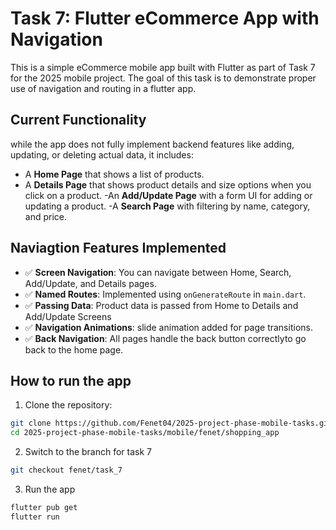 # Task 7: Flutter eCommerce App with Navigation

This is a simple eCommerce mobile app built with Flutter as part of Task 7 for the 2025 mobile project. The goal of this task is to demonstrate proper use of navigation and routing in a flutter app.

## Current Functionality
while the app does not fully implement backend features like adding, updating, or deleting actual data, it includes:
- A **Home Page** that shows a list of products.
- A **Details Page** that shows product details and size options when you click on a product.
-An **Add/Update Page** with a form UI for adding or updating a product.
-A **Search Page** with filtering by name, category, and price.

## Naviagtion Features Implemented
- ✅ **Screen Navigation**: You can navigate between Home, Search, Add/Update, and Details pages.
- ✅ **Named Routes**: Implemented using `onGenerateRoute` in `main.dart`.
- ✅ **Passing Data**: Product data is passed from Home to Details and Add/Update Screens 
- ✅ **Navigation Animations**: slide animation added for page transitions.
- ✅ **Back Navigation**: All pages handle the back button correctlyto go back to the home page.

## How to run the app
1. Clone the repository:
```bash
git clone https://github.com/Fenet04/2025-project-phase-mobile-tasks.git
cd 2025-project-phase-mobile-tasks/mobile/fenet/shopping_app
```
2. Switch to the branch for task 7
```bash
git checkout fenet/task_7
```
3. Run the app
```bash
flutter pub get
flutter run
```
